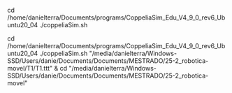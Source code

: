 cd /home/danielterra/Documents/programs/CoppeliaSim_Edu_V4_9_0_rev6_Ubuntu20_04
./coppeliaSim.sh


cd /home/danielterra/Documents/programs/CoppeliaSim_Edu_V4_9_0_rev6_Ubuntu20_04
./coppeliaSim.sh "/media/danielterra/Windows-SSD/Users/danie/Documents/Documents/MESTRADO/25-2_robotica-movel/T1/T1.ttt" &
cd "/media/danielterra/Windows-SSD/Users/danie/Documents/Documents/MESTRADO/25-2_robotica-movel"
